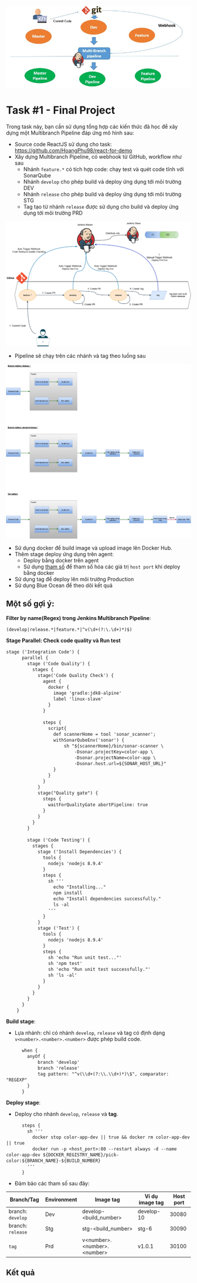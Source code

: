 ![Overview Multibranch Pipeline](./images/overview.JPG)  
  
# Task #1 - Final Project

Trong task này, bạn cần sử dụng tổng hợp các kiến thức đã học để xây dựng một Multibranch Pipeline đáp ứng mô hình sau:

- Source code ReactJS sử dụng cho task: https://github.com/HoangPhu98/react-for-demo
- Xây dựng Multibranch Pipeline, có webhook từ GitHub, workflow như sau
  - Nhánh `feature.*` có tích hợp code: chạy test và quét code tĩnh với SonarQube
  - Nhánh `develop` cho phép build và deploy ứng dụng tới môi trường DEV
  - Nhánh `release` cho phép build và deploy ứng dụng tới môi trường STG
  - Tag tạo từ nhánh `release` được sử dụng cho build và deploy ứng dụng tới môi trường PRD

![Single Thread](./images/workflow.png)

- Pipeline sẽ chạy trên các nhánh và tag theo luồng sau

![Single Thread](./images/single_thread.png)

- Sử dụng docker để build image và upload image lên Docker Hub.
- Thêm stage deploy ứng dụng trên agent:
  - Deploy bằng docker trên agent
  - Sử dụng [tham số](https://itnext.io/jenkins-tutorial-part-3-parameterized-pipeline-3898643ac6ad) để tham số hóa các giá trị `host port` khi deploy bằng docker
- Sử dụng tag để deploy lên môi trường Production
- Sử dụng Blue Ocean để theo dõi kết quả

## Một số gợi ý:

**Filter by name(Regex) trong Jenkins Multibranch Pipeline**:

```config
(develop|release.*|feature.*|^v(\d+(?:\.\d+)*)$)
```

**Stage Parallel: Check code quality và Run test**

```config
stage ('Integration Code') {
      parallel {
        stage ('Code Quality') {
          stages {
            stage('Code Quality Check') {
              agent {
                docker {
                  image 'gradle:jdk8-alpine'
                  label 'linux-slave'
                }
              }

              steps {
                script{
                  def scannerHome = tool 'sonar_scanner';
                  withSonarQubeEnv('sonar') {
                      sh "${scannerHome}/bin/sonar-scanner \
                          -Dsonar.projectKey=color-app \
                          -Dsonar.projectName=color-app \
                          -Dsonar.host.url=${SONAR_HOST_URL}"
                  }
                }
              }
            }
            stage("Quality gate") {
              steps {
                waitForQualityGate abortPipeline: true
              }
            }
          }
        }

        stage ('Code Testing') {
          stages {
            stage ('Install Dependencies') {
              tools {
                nodejs 'nodejs 8.9.4'
              }
              steps {
                sh '''
                  echo "Installing..."
                  npm install
                  echo "Install dependencies successfully."
                  ls -al
                '''
              }
            }
            stage ('Test') {
              tools {
                nodejs 'nodejs 8.9.4'
              }
              steps {
                sh 'echo "Run unit test..."'
                sh 'npm test'
                sh 'echo "Run unit test successfully."'
                sh 'ls -al'
              }
            }
          }
        }
      }
    }
```

**Build stage**:
- Lựa nhánh: chỉ có nhánh `develop`, `release` và tag có định dạng `v<number>.<number>.<number>` được phép build code.

```config
      when {
        anyOf {
            branch 'develop'
            branch 'release'
            tag pattern: "^v(\\d+(?:\\.\\d+)*)\$", comparator: "REGEXP"
        }
      }
```

**Deploy stage**:
- Deploy cho nhánh `develop`, `release` và **tag**.

```config
      steps {
        sh '''
          docker stop color-app-dev || true && docker rm color-app-dev || true
          docker run -p <host_port>:80 --restart always -d --name color-app-dev ${DOCKER_REGISTRY_NAME}/pick-color:${BRANCH_NAME}-${BUILD_NUMBER} 
        '''
      }
```

- Đảm bảo các tham số sau đây:

| Branch/Tag        | Environment | Image tag                      | Ví dụ image tag | Host port  |
|-------------------|-------------|--------------------------------|-----------------|------------|
| branch: `develop` | Dev         | develop-<build_number>         | develop-10      | 30080      |
| branch: `release` | Stg         | stg-<build_number>             | stg-6           | 30090      |
| `tag`             | Prd         | v\<number>.\<number>.\<number> | v1.0.1          | 30100      |


## Kết quả
